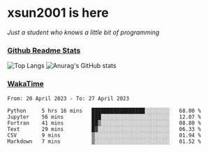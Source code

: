 # xsun2001 is here

*Just a student who knows a little bit of programming*

### [Github Readme Stats](https://github.com/anuraghazra/github-readme-stats)

![Top Langs](https://github-readme-stats.vercel.app/api/top-langs/?username=xsun2001&layout=compact&theme=radical) ![Anurag's GitHub stats](https://github-readme-stats.vercel.app/api?username=xsun2001&show_icons=true&theme=radical)

### [WakaTime](https://wakatime.com)

<!--START_SECTION:waka-->

```text
From: 20 April 2023 - To: 27 April 2023

Python     5 hrs 16 mins   █████████████████░░░░░░░░   68.00 %
Jupyter    56 mins         ███░░░░░░░░░░░░░░░░░░░░░░   12.07 %
Fortran    41 mins         ██▒░░░░░░░░░░░░░░░░░░░░░░   08.80 %
Text       29 mins         █▓░░░░░░░░░░░░░░░░░░░░░░░   06.33 %
CSV        9 mins          ▒░░░░░░░░░░░░░░░░░░░░░░░░   01.94 %
Markdown   7 mins          ▒░░░░░░░░░░░░░░░░░░░░░░░░   01.52 %
```

<!--END_SECTION:waka-->
